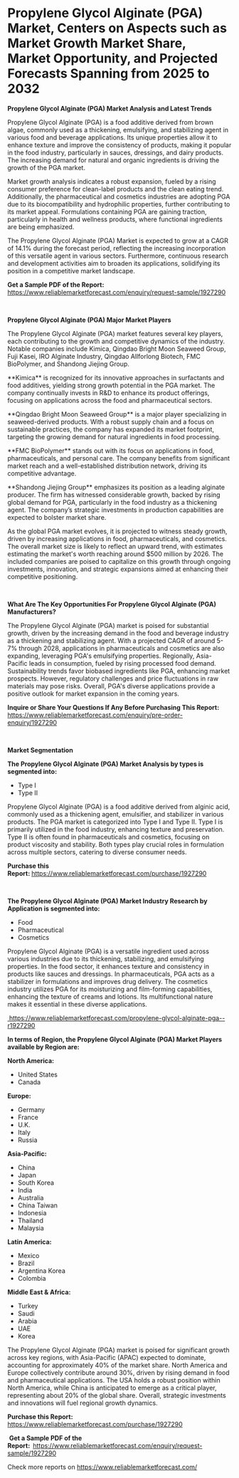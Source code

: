 <p><h1>Propylene Glycol Alginate (PGA) Market, Centers on Aspects such as Market Growth Market Share, Market Opportunity, and Projected Forecasts Spanning from 2025 to 2032</h1></p><p><strong>Propylene Glycol Alginate (PGA) Market Analysis and Latest Trends</strong></p>
<p><p>Propylene Glycol Alginate (PGA) is a food additive derived from brown algae, commonly used as a thickening, emulsifying, and stabilizing agent in various food and beverage applications. Its unique properties allow it to enhance texture and improve the consistency of products, making it popular in the food industry, particularly in sauces, dressings, and dairy products. The increasing demand for natural and organic ingredients is driving the growth of the PGA market.</p><p>Market growth analysis indicates a robust expansion, fueled by a rising consumer preference for clean-label products and the clean eating trend. Additionally, the pharmaceutical and cosmetics industries are adopting PGA due to its biocompatibility and hydrophilic properties, further contributing to its market appeal. Formulations containing PGA are gaining traction, particularly in health and wellness products, where functional ingredients are being emphasized.</p><p>The Propylene Glycol Alginate (PGA) Market is expected to grow at a CAGR of 14.1% during the forecast period, reflecting the increasing incorporation of this versatile agent in various sectors. Furthermore, continuous research and development activities aim to broaden its applications, solidifying its position in a competitive market landscape.</p></p>
<p><strong>Get a Sample PDF of the Report:&nbsp;</strong> <a href="https://www.reliablemarketforecast.com/enquiry/request-sample/1927290?utm_campaign=1899&utm_medium=2&utm_source=Github&utm_content=ia&utm_term=15012025&utm_id=propylene-glycol-alginate-pga">https://www.reliablemarketforecast.com/enquiry/request-sample/1927290</a></p>
<p>&nbsp;</p>
<p><strong>Propylene Glycol Alginate (PGA) Major Market Players</strong></p>
<p><p>The Propylene Glycol Alginate (PGA) market features several key players, each contributing to the growth and competitive dynamics of the industry. Notable companies include Kimica, Qingdao Bright Moon Seaweed Group, Fuji Kasei, IRO Alginate Industry, Qingdao Allforlong Biotech, FMC BioPolymer, and Shandong Jiejing Group.</p><p>**Kimica** is recognized for its innovative approaches in surfactants and food additives, yielding strong growth potential in the PGA market. The company continually invests in R&D to enhance its product offerings, focusing on applications across the food and pharmaceutical sectors.</p><p>**Qingdao Bright Moon Seaweed Group** is a major player specializing in seaweed-derived products. With a robust supply chain and a focus on sustainable practices, the company has expanded its market footprint, targeting the growing demand for natural ingredients in food processing.</p><p>**FMC BioPolymer** stands out with its focus on applications in food, pharmaceuticals, and personal care. The company benefits from significant market reach and a well-established distribution network, driving its competitive advantage.</p><p>**Shandong Jiejing Group** emphasizes its position as a leading alginate producer. The firm has witnessed considerable growth, backed by rising global demand for PGA, particularly in the food industry as a thickening agent. The company’s strategic investments in production capabilities are expected to bolster market share.</p><p>As the global PGA market evolves, it is projected to witness steady growth, driven by increasing applications in food, pharmaceuticals, and cosmetics. The overall market size is likely to reflect an upward trend, with estimates estimating the market's worth reaching around $500 million by 2026. The included companies are poised to capitalize on this growth through ongoing investments, innovation, and strategic expansions aimed at enhancing their competitive positioning.</p></p>
<p>&nbsp;</p>
<p><strong>What Are The Key Opportunities For Propylene Glycol Alginate (PGA) Manufacturers?</strong></p>
<p><p>The Propylene Glycol Alginate (PGA) market is poised for substantial growth, driven by the increasing demand in the food and beverage industry as a thickening and stabilizing agent. With a projected CAGR of around 5-7% through 2028, applications in pharmaceuticals and cosmetics are also expanding, leveraging PGA's emulsifying properties. Regionally, Asia-Pacific leads in consumption, fueled by rising processed food demand. Sustainability trends favor biobased ingredients like PGA, enhancing market prospects. However, regulatory challenges and price fluctuations in raw materials may pose risks. Overall, PGA's diverse applications provide a positive outlook for market expansion in the coming years.</p></p>
<p><strong>Inquire or Share Your Questions If Any Before Purchasing This Report:</strong> <a href="https://www.reliablemarketforecast.com/enquiry/pre-order-enquiry/1927290?utm_campaign=1899&utm_medium=2&utm_source=Github&utm_content=ia&utm_term=15012025&utm_id=propylene-glycol-alginate-pga">https://www.reliablemarketforecast.com/enquiry/pre-order-enquiry/1927290</a></p>
<p>&nbsp;</p>
<p><strong>Market Segmentation</strong></p>
<p><strong>The Propylene Glycol Alginate (PGA) Market Analysis by types is segmented into:</strong></p>
<p><ul><li>Type I</li><li>Type II</li></ul></p>
<p><p>Propylene Glycol Alginate (PGA) is a food additive derived from alginic acid, commonly used as a thickening agent, emulsifier, and stabilizer in various products. The PGA market is categorized into Type I and Type II. Type I is primarily utilized in the food industry, enhancing texture and preservation. Type II is often found in pharmaceuticals and cosmetics, focusing on product viscosity and stability. Both types play crucial roles in formulation across multiple sectors, catering to diverse consumer needs.</p></p>
<p><strong>Purchase this Report:&nbsp;</strong><a href="https://www.reliablemarketforecast.com/purchase/1927290?utm_campaign=1899&utm_medium=2&utm_source=Github&utm_content=ia&utm_term=15012025&utm_id=propylene-glycol-alginate-pga">https://www.reliablemarketforecast.com/purchase/1927290</a></p>
<p>&nbsp;</p>
<p><strong>The Propylene Glycol Alginate (PGA) Market Industry Research by Application is segmented into:</strong></p>
<p><ul><li>Food</li><li>Pharmaceutical</li><li>Cosmetics</li></ul></p>
<p><p>Propylene Glycol Alginate (PGA) is a versatile ingredient used across various industries due to its thickening, stabilizing, and emulsifying properties. In the food sector, it enhances texture and consistency in products like sauces and dressings. In pharmaceuticals, PGA acts as a stabilizer in formulations and improves drug delivery. The cosmetics industry utilizes PGA for its moisturizing and film-forming capabilities, enhancing the texture of creams and lotions. Its multifunctional nature makes it essential in these diverse applications.</p></p>
<p><a href="https://www.reliablemarketforecast.com/propylene-glycol-alginate-pga--r1927290?utm_campaign=1899&utm_medium=2&utm_source=Github&utm_content=ia&utm_term=15012025&utm_id=propylene-glycol-alginate-pga">&nbsp;https://www.reliablemarketforecast.com/propylene-glycol-alginate-pga--r1927290</a></p>
<p><strong>In terms of Region, the Propylene Glycol Alginate (PGA) Market Players available by Region are:</strong></p>
<p>
    <p> <strong> North America: </strong>
        <ul>
            <li>United States</li>
            <li>Canada</li>
        </ul>
        </p> 
    <p> <strong> Europe: </strong>
        <ul>
            <li>Germany</li>
            <li>France</li>
            <li>U.K.</li>
            <li>Italy</li>
            <li>Russia</li>
        </ul>
        </p> 
    <p> <strong> Asia-Pacific: </strong>
        <ul>
            <li>China</li>
            <li>Japan</li>
            <li>South Korea</li>
            <li>India</li>
            <li>Australia</li>
            <li>China Taiwan</li>
            <li>Indonesia</li>
            <li>Thailand</li>
            <li>Malaysia</li>
        </ul>
        </p> 
    <p> <strong> Latin America: </strong>
        <ul>
            <li>Mexico</li>
            <li>Brazil</li>
            <li>Argentina Korea</li>
            <li>Colombia</li>
        </ul>
        </p> 
    <p> <strong> Middle East & Africa: </strong>
        <ul>
            <li>Turkey</li>
            <li>Saudi</li>
            <li>Arabia</li>
            <li>UAE</li>
            <li>Korea</li>
        </ul>
    </p>
    </p>
<p><p>The Propylene Glycol Alginate (PGA) market is poised for significant growth across key regions, with Asia-Pacific (APAC) expected to dominate, accounting for approximately 40% of the market share. North America and Europe collectively contribute around 30%, driven by rising demand in food and pharmaceutical applications. The USA holds a robust position within North America, while China is anticipated to emerge as a critical player, representing about 20% of the global share. Overall, strategic investments and innovations will fuel regional growth dynamics.</p></p>
<p><strong>Purchase this Report: </strong><a href="https://www.reliablemarketforecast.com/purchase/1927290?utm_campaign=1899&utm_medium=2&utm_source=Github&utm_content=ia&utm_term=15012025&utm_id=propylene-glycol-alginate-pga">https://www.reliablemarketforecast.com/purchase/1927290</a></p>
<p>&nbsp;<strong>Get a Sample PDF of the Report:&nbsp;&nbsp;</strong><a href="https://www.reliablemarketforecast.com/enquiry/request-sample/1927290?utm_campaign=1899&utm_medium=2&utm_source=Github&utm_content=ia&utm_term=15012025&utm_id=propylene-glycol-alginate-pga">https://www.reliablemarketforecast.com/enquiry/request-sample/1927290</a></p>
<p><strong></strong></p>
<p>Check more reports on <a href="https://www.reliablemarketforecast.com/?utm_campaign=1899&utm_medium=2&utm_source=Github&utm_content=ia&utm_term=15012025&utm_id=propylene-glycol-alginate-pga">https://www.reliablemarketforecast.com/</a></p>